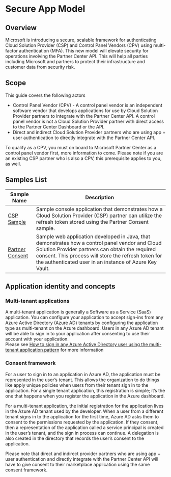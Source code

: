 # Secure App Model

## Overview

Microsoft is introducing a secure, scalable framework for authenticating Cloud Solution Provider (CSP) and Control Panel Vendors (CPV) using multi-factor authentication (MFA). This new model will elevate security for operations involving the Partner Center API. This will help all parties including Microsoft and partners to protect their infrastructure and customer data from security risk.

## Scope

This guide covers the following actors

* Control Panel Vendor (CPV) - A control panel vendor is an independent software vendor that develops applications for use by Cloud Solution Provider partners to integrate with the Partner Center API. A control panel vendor is not a Cloud Solution Provider partner with direct access to the Partner Center Dashboard or the API.
* Direct and indirect Cloud Solution Provider partners who are using app + user authentication to directly integrate with the Partner Center API.

To qualify as a CPV, you must on board to Microsoft Partner Center as a control panel vendor first, more information to come. Please note if you are an existing CSP partner who is also a CPV, this prerequisite applies to you, as well.

## Samples List

| Sample Name | Description |
|-------------|-------------|
| [CSP Sample](keyvault/cspsample/README.md) | Sample console application that demonstrates how a Cloud Solution Provider (CSP) partner can utilize the refresh token stored using the Partner Consent sample. |
| [Partner Consent](keyvault/partnerconsent/README.md) | Sample web application developed in Java, that demonstrates how a control panel vendor and Cloud Solution Provider partners can obtain the required consent. This process will store the refresh token for the authenticated user in an instance of Azure Key Vault.|

## Application identity and concepts

### Multi-tenant applications

A multi-tenant application is generally a Software as a Service (SaaS) application. You can configure your application to accept sign-ins from any Azure Active Directory (Azure AD) tenants by configuring the application type as multi-tenant on the Azure dashboard. Users in any Azure AD tenant will be able to sign in to your application after consenting to use their account with your application.  
Please see [How to sign in any Azure Active Directory user using the multi-tenant application pattern](https://docs.microsoft.com/azure/active-directory/develop/howto-convert-app-to-be-multi-tenant) for more information

### Consent framework

For a user to sign in to an application in Azure AD, the application must be represented in the user’s tenant. This allows the organization to do things like apply unique policies when users from their tenant sign in to the application. For a single tenant application, this registration is simple; it’s the one that happens when you register the application in the Azure dashboard.

For a multi-tenant application, the initial registration for the application lives in the Azure AD tenant used by the developer. When a user from a different tenant signs in to the application for the first time, Azure AD asks them to consent to the permissions requested by the application. If they consent, then a representation of the application called a service principal is created in the user’s tenant, and the sign in process can continue. A delegation is also created in the directory that records the user’s consent to the application.

Please note that direct and indirect provider partners who are using app + user authentication and directly integrate with the Partner Center API will have to give consent to their marketplace application using the same consent framework.